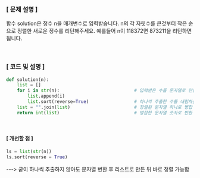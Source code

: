 ### [ 문제 설명 ]
함수 solution은 정수 n을 매개변수로 입력받습니다. n의 각 자릿수를 큰것부터 작은 순으로 정렬한 새로운 정수를 리턴해주세요. 예를들어 n이 118372면 873211을 리턴하면 됩니다.

&nbsp;

### [ 코드 및 설명 ]
```python
def solution(n):
    list = []
    for i in str(n): 							# 입력받은 수를 문자열로 만들어 하나씩 추출
        list.append(i)
        list.sort(reverse=True) 				# 하나씩 추출한 수를 내림차순으로 정렬
    list = "".join(list)						# 정렬된 문자열 하나로 병합
    return int(list) 							# 병합한 문자열 숫자로 반환
```
&nbsp;

#### [ 개선할 점 ]
```python
ls = list(str(n))
ls.sort(reverse = True)
```
---> 굳이 하나씩 추출하지 않아도 문자열 변환 후 리스트로 만든 뒤 바로 정렬 가능함